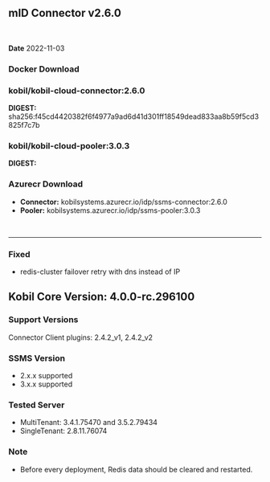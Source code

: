 ## mID Connector v2.6.0

<br/>

**Date** 2022-11-03

### **Docker Download**

### kobil/kobil-cloud-connector:2.6.0
**DIGEST:** sha256:f45cd4420382f6f4977a9ad6d41d301ff18549dead833aa8b59f5cd3825f7c7b
### kobil/kobil-cloud-pooler:3.0.3
**DIGEST:** 
<br/>

### **Azurecr Download**
- **Connector:** kobilsystems.azurecr.io/idp/ssms-connector:2.6.0  
- **Pooler:** kobilsystems.azurecr.io/idp/ssms-pooler:3.0.3
<br/>

------------------------------------
 
### Fixed 
* redis-cluster failover retry with dns instead of IP

## Kobil Core Version: 4.0.0-rc.296100

### Support Versions
Connector Client plugins: 2.4.2_v1, 2.4.2_v2 
 
### SSMS Version 
* 2.x.x supported 
* 3.x.x supported 

### Tested Server 
* MultiTenant: 3.4.1.75470 and 3.5.2.79434 
* SingleTenant: 2.8.11.76074 

### Note
* Before every deployment, Redis data should be cleared and restarted. 
